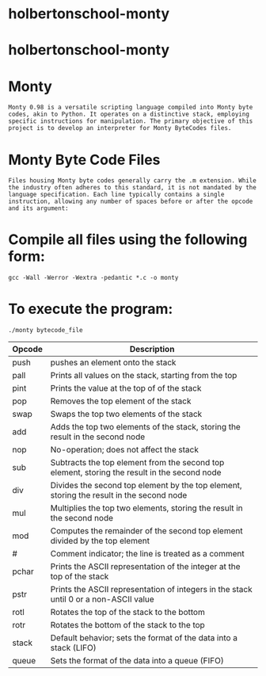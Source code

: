 # holbertonschool-monty
# holbertonschool-monty

# Monty

	Monty 0.98 is a versatile scripting language compiled into Monty byte codes, akin to Python. It operates on a distinctive stack, employing specific instructions for manipulation. The primary objective of this project is to develop an interpreter for Monty ByteCodes files.

# Monty Byte Code Files

	Files housing Monty byte codes generally carry the .m extension. While the industry often adheres to this standard, it is not mandated by the language specification. Each line typically contains a single instruction, allowing any number of spaces before or after the opcode and its argument:

# Compile all files using the following form:

	gcc -Wall -Werror -Wextra -pedantic *.c -o monty


# To execute the program:

	./monty bytecode_file

| Opcode | Description |
|----------|----------|
| push   | pushes an element onto the stack |
| pall   | Prints all values on the stack, starting from the top |
| pint   | Prints the value at the top of of the stack |
| pop    | Removes the top element of the stack |
| swap   | Swaps the top two elements of the stack |
| add    | Adds the top two elements of the stack, storing the result in the second node |
| nop    | No-operation; does not affect the stack |
| sub    | Subtracts the top element from the second top element, storing the result in the second node |
| div    | Divides the second top element by the top element, storing the result in the second node |
| mul    | Multiplies the top two elements, storing the result in the second node |
| mod    | Computes the remainder of the second top element divided by the top element |
| #      | Comment indicator; the line is treated as a comment |
| pchar  | Prints the ASCII representation of the integer at the top of the stack |
| pstr   | Prints the ASCII representation of integers in the stack until 0 or a non-ASCII value |
| rotl   | Rotates the top of the stack to the bottom |
| rotr   | Rotates the bottom of the stack to the top |
| stack  | Default behavior; sets the format of the data into a stack (LIFO) |
| queue  | Sets the format of the data into a queue (FIFO) |
